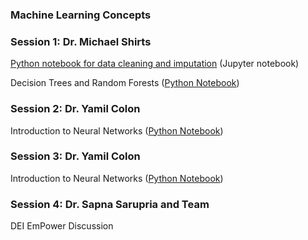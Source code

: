 ### Machine Learning Concepts

### Session 1: Dr. Michael Shirts

[Python notebook for data cleaning and imputation](Cleaning_Imputation.ipynb) (Jupyter notebook)

Decision Trees and Random Forests ([Python Notebook](RandomForests.ipynb))

### Session 2: Dr. Yamil Colon
Introduction to Neural Networks ([Python Notebook](Introduction_to_Neural_Networks.ipynb))

### Session 3: Dr. Yamil Colon
Introduction to Neural Networks ([Python Notebook](Introduction_to_Neural_Networks.ipynb))

### Session 4: Dr. Sapna Sarupria and Team

DEI EmPower Discussion
